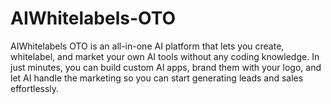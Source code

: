 # AIWhitelabels-OTO
AIWhitelabels OTO is an all-in-one AI platform that lets you create, whitelabel, and market your own AI tools without any coding knowledge. In just minutes, you can build custom AI apps, brand them with your logo, and let AI handle the marketing so you can start generating leads and sales effortlessly.
